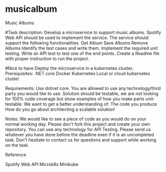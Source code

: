 # musicalbum
Music Albums

#Task description:
Develop a microservice to support music albums.
Spotify Web API should be used to implement the service.
The service should support the following functionalities.
Get Album
Save Albums
Remove Albums
Identify the test cases and write them.
Implement the required unit testing.
Write an API test to test one of the end points.
Create a Readme file with proper instruction to run the project.


#Nice to have 
Deploy the microservice in a kubernetes cluster.
Prerequisites:
.NET core
Docker
Kubernetes
Local or cloud kubernetes cluster

Requirements:
Use dotnet core.
You are allowed to use any technology/third party you would like to use.
Solution should be testable, we are not looking for 100% code coverage but show examples of how you make parts unit-testable.
We want to get a better understanding of:
The code you produce
How do you go about architecting a scalable solution!


Notes:
We would like to see a piece of code as you would do on your normal working day.
Please don't fork this project and create your own repository.
You can use any technology for API Testing.
Please send us whatever you have done before the deadline even if it is an uncompleted task.
Don't hesitate to contact us for questions and support while working on the task.


Reference

Spotify Web API
Microk8s
Minikube






